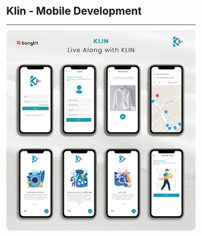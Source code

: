 # Klin - Mobile Development

---

<img src="https://raw.githubusercontent.com/bangkit-klin/.github/main/assets/md_app.png">